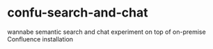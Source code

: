 # confu-search-and-chat
wannabe semantic search and chat experiment on top of on-premise Confluence installation

